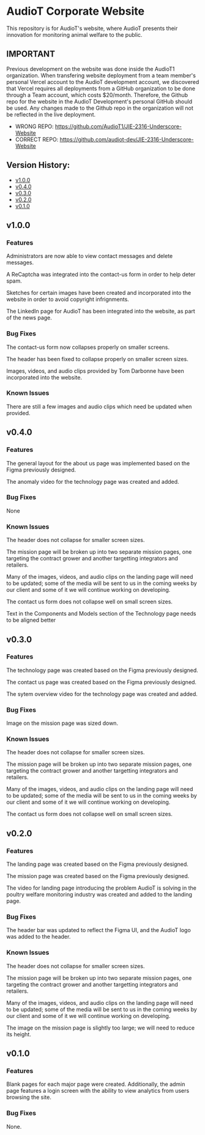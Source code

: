 # AudioT Corporate Website

This repository is for AudioT's website, where AudioT presents their innovation for monitoring animal welfare to the public.

## IMPORTANT
Previous development on the website was done inside the AudioT1 organization. When transfering website deployment from a team member's personal Vercel account to the AudioT development account, we discovered that Vercel requires all deployments from a GitHub organization to be done through a Team account, which costs $20/month. Therefore, the Github repo for the website in the AudioT Development's personal GitHub should be used. Any changes made to the Github repo in the organization will not be reflected in the live deployment.
* WRONG REPO: https://github.com/AudioT1/JIE-2316-Underscore-Website
* CORRECT REPO: https://github.com/audiot-dev/JIE-2316-Underscore-Website

## Version History:

* [v1.0.0](#v100)
* [v0.4.0](#v040)
* [v0.3.0](#v030)
* [v0.2.0](#v020)
* [v0.1.0](#v010)

## v1.0.0

### Features

Administrators are now able to view contact messages and delete messages.

A ReCaptcha was integrated into the contact-us form in order to help deter spam.

Sketches for certain images have been created and incorporated into the website in order to avoid copyright infrignments. 

The LinkedIn page for AudioT has been integrated into the website, as part of the news page.

### Bug Fixes
The contact-us form now collapses properly on smaller screens.

The header has been fixed to collapse properly on smaller screen sizes.

Images, videos, and audio clips provided by Tom Darbonne have been incorporated into the website.

### Known Issues

There are still a few images and audio clips which need be updated when provided.


## v0.4.0

### Features

The general layout for the about us page was implemented based on the Figma previously designed.

The anomaly video for the technology page was created and added.

### Bug Fixes

None

### Known Issues

The header does not collapse for smaller screen sizes.

The mission page will be broken up into two separate mission pages, one targeting the contract grower and another targetting integrators and retailers.

Many of the images, videos, and audio clips on the landing page will need to be updated; some of the media will be sent to us in the coming weeks by our client and some of it we will continue working on developing.

The contact us form does not collapse well on small screen sizes.

Text in the Components and Models section of the Technology page needs to be aligned better

## v0.3.0

### Features

The technology page was created based on the Figma previously designed.

The contact us page was created based on the Figma previously designed.

The sytem overview video for the technology page was created and added.

### Bug Fixes

Image on the mission page was sized down.

### Known Issues

The header does not collapse for smaller screen sizes.

The mission page will be broken up into two separate mission pages, one targeting the contract grower and another targetting integrators and retailers.

Many of the images, videos, and audio clips on the landing page will need to be updated; some of the media will be sent to us in the coming weeks by our client and some of it we will continue working on developing.

The contact us form does not collapse well on small screen sizes.

## v0.2.0

### Features

The landing page was created based on the Figma previously designed.

The mission page was created based on the Figma previously designed.

The video for landing page introducing the problem AudioT is solving in the poultry welfare monitoring industry was created and added to the landing page.

### Bug Fixes

The header bar was updated to reflect the Figma UI, and the AudioT logo was added to the header.

### Known Issues

The header does not collapse for smaller screen sizes.

The mission page will be broken up into two separate mission pages, one targeting the contract grower and another targetting integrators and retailers.

Many of the images, videos, and audio clips on the landing page will need to be updated; some of the media will be sent to us in the coming weeks by our client and some of it we will continue working on developing.

The image on the mission page is slightly too large; we will need to reduce its height.

## v0.1.0

### Features

Blank pages for each major page were created. Additionally, the admin page features a login screen with the ability to view analytics from users browsing the site.

### Bug Fixes

None.

